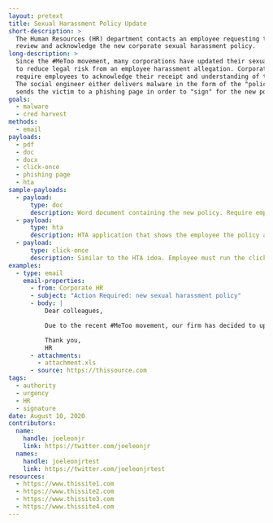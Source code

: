 ```yaml
---
layout: pretext
title: Sexual Harassment Policy Update
short-description: >
  The Human Resources (HR) department contacts an employee requesting they 
  review and acknowledge the new corporate sexual harassment policy.
long-description: >
  Since the #MeToo movement, many corporations have updated their sexual harassment policies 
  to reduce legal risk from an employee harassment allegation. Corporate policies often 
  require employees to acknowledge their receipt and understanding of the policy. 
  The social engineer either delivers malware in the form of the "policy" or 
  sends the victim to a phishing page in order to "sign" for the new policy.
goals:
  - malware
  - cred harvest
methods:
  - email
payloads:
  - pdf
  - doc
  - docx
  - click-once
  - phishing page
  - hta
sample-payloads:
  - payload:
      type: doc
      description: Word document containing the new policy. Require employees to enable macros in order to "sign" for it. Could dress up the document to look rather legit + include instructions for enabling macros to "sign".
  - payload:
      type: hta
      description: HTA application that shows the employee the policy and then has a page asking them to sign.
  - payload:
      type: click-once
      description: Similar to the HTA idea. Employee must run the click once application in order to view and then sign the policy.
examples:
  - type: email
    email-properties:
      - from: Corporate HR
      - subject: "Action Required: new sexual harassment policy"
      - body: | 
          Dear colleagues,

          Due to the recent #MeToo movement, our firm has decided to update our sexual harassment policy. All employees are required to abide by these new regulations. To ensure everyone has read them, we require that you download the following policy and electronically sign acknowledging receipt. If you have any questions, please contact the HR department.

          Thank you,
          HR
      - attachments:
        - attachment.xls
      - source: https://thissource.com
tags:
  - authority
  - urgency
  - HR
  - signature
date: August 10, 2020
contributors:
  name:
    handle: joeleonjr
    link: https://twitter.com/joeleonjr
  names:
    handle: joeleonjrtest
    link: https://twitter.com/joeleonjrtest
resources:
  - https://www.thissite1.com
  - https://www.thissite2.com
  - https://www.thissite3.com
  - https://www.thissite4.com
---
```



